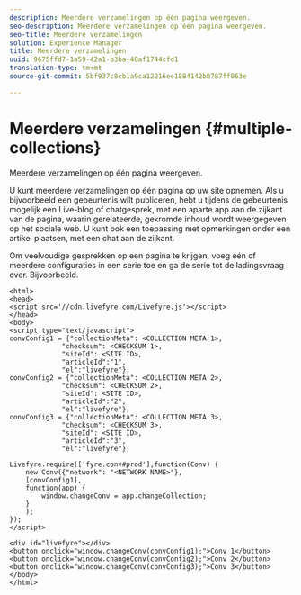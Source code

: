 ```yaml
---
description: Meerdere verzamelingen op één pagina weergeven.
seo-description: Meerdere verzamelingen op één pagina weergeven.
seo-title: Meerdere verzamelingen
solution: Experience Manager
title: Meerdere verzamelingen
uuid: 9675ffd7-1a59-42a1-b3ba-40af1744cfd1
translation-type: tm+mt
source-git-commit: 5bf937c8cb1a9ca12216ee1884142b8787ff063e

---
```



# Meerdere verzamelingen {#multiple-collections}

Meerdere verzamelingen op één pagina weergeven.

U kunt meerdere verzamelingen op één pagina op uw site opnemen. Als u bijvoorbeeld een gebeurtenis wilt publiceren, hebt u tijdens de gebeurtenis mogelijk een Live-blog of chatgesprek, met een aparte app aan de zijkant van de pagina, waarin gerelateerde, gekromde inhoud wordt weergegeven op het sociale web. U kunt ook een toepassing met opmerkingen onder een artikel plaatsen, met een chat aan de zijkant.

Om veelvoudige gesprekken op een pagina te krijgen, voeg één of meerdere configuraties in een serie toe en ga de serie tot de ladingsvraag over. Bijvoorbeeld.

```
<html> 
<head> 
<script src='//cdn.livefyre.com/Livefyre.js'></script> 
</head> 
<body> 
<script type="text/javascript"> 
convConfig1 = {"collectionMeta": <COLLECTION META 1>, 
             "checksum": <CHECKSUM 1>, 
             "siteId": <SITE ID>, 
             "articleId":"1", 
             "el":"livefyre"}; 
convConfig2 = {"collectionMeta": <COLLECTION META 2>, 
             "checksum": <CHECKSUM 2>, 
             "siteId": <SITE ID>, 
             "articleId":"2", 
             "el":"livefyre"}; 
convConfig3 = {"collectionMeta": <COLLECTION META 3>, 
             "checksum": <CHECKSUM 3>, 
             "siteId": <SITE ID>, 
             "articleId":"3", 
             "el":"livefyre"}; 
  
Livefyre.require(['fyre.conv#prod'],function(Conv) { 
    new Conv({"network": "<NETWORK NAME>"}, 
    [convConfig1], 
    function(app) {  
        window.changeConv = app.changeCollection; 
    } 
    ); 
}); 
</script> 
  
<div id="livefyre"></div> 
<button onclick="window.changeConv(convConfig1);">Conv 1</button> 
<button onclick="window.changeConv(convConfig2);">Conv 2</button> 
<button onclick="window.changeConv(convConfig3);">Conv 3</button> 
</body> 
</html>
```
